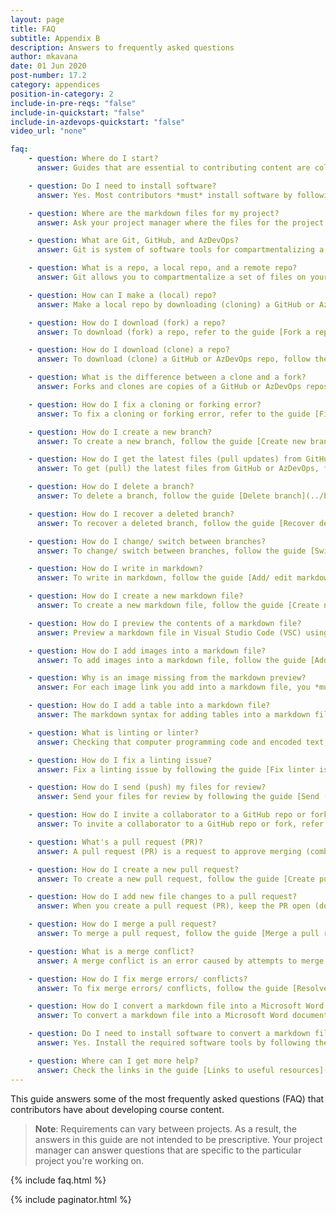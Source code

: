 ```yaml
---
layout: page
title: FAQ
subtitle: Appendix B
description: Answers to frequently asked questions
author: mkavana
date: 01 Jun 2020
post-number: 17.2
category: appendices
position-in-category: 2
include-in-pre-reqs: "false"
include-in-quickstart: "false"
include-in-azdevops-quickstart: "false"
video_url: "none"

faq:
    - question: Where do I start?
      answer: Guides that are essential to contributing content are collated on a single page in the [Quick Start](../quickstart/quickstart.html). Alternatively, choose a specific guide from the left sidebar menu. For example, there are guides in the section **Workflow and processes** that describe the *General workflow*, *Authoring process*, *Technical reviews*, *Instructional design reviews*, *Content editing*, and *Testing*. Beginning contributors should follow the guides in the section [Install software](../install/install-vsc.html), and then move on to the guides in the section [Workflow and processes](../workflow/terminology.html).

    - question: Do I need to install software?
      answer: Yes. Most contributors *must* install software by following the guides in the section [Install software](../install/install-vsc.html). To *view* the course files on GitHub or AzDevOps, without installing software, follow the guide [View course files in web browser](../download-files/view-in-browser.html). If your project requires converting markdown files into Microsoft Word documents, install the software tools for converting files by following the guides in the section [Prepublication preparations](../pre-pub/prepub-about.html).

    - question: Where are the markdown files for my project?
      answer: Ask your project manager where the files for the project you're working on are stored, and how to access them. The files for most projects will be stored on GitHub, AzDevOps, Teams, or SharePoint. To *view* markdown files on GitHub or AzDevOps, without installing software, follow the guide [View course files in web browser](../download-files/view-in-browser.html). To edit or add content to files from GitHub or AzDevOps, follow the guides in the section [Install software](../install/install-vsc.html), and then download (clone) the files from GitHub or AzDevOps by following the guide [Download course files (clone repo)](../download-files/clone-repo.html).

    - question: What are Git, GitHub, and AzDevOps?
      answer: Git is system of software tools for compartmentalizing a set of files into a unit called a "repo" (short for **repository**). Git implements version control by tracking the changes you make to each file in a repo, and Git can create and manage multiple repos. GitHub is a web service for hosting and sharing remote (public and private) repos. AzDevOps is short for **Azure DevOps**. AzDevOps is a web service for hosting and sharing remote private repos. Terms and concepts, including *Git*, *GitHub*, and *AzDevOps*, are explained in the guide [Terminology and concepts](../workflow/terminology.html), and in the [Glossary](./glossary.html).

    - question: What is a repo, a local repo, and a remote repo?
      answer: Git allows you to compartmentalize a set of files on your computer into a unit called a "repo" (short for **repository**. For example, the set of files for the course you're working on can be contained within a Git repo. Git implements version control by tracking the changes you make to each file in a repo. Terms and concepts, including *repo*, are explained in the guide [Terminology and concepts](../workflow/terminology.html), and in the [Glossary](./glossary.html). A repo on your computer or network is called a **local repo**. A repo on another computer, like on GitHub's servers, is called a **remote repo**.

    - question: How can I make a (local) repo?
      answer: Make a local repo by downloading (cloning) a GitHub or AzDevOps repo by following the guide [Download course files (clone repo)](../download-files/clone-repo.html). For more information, refer to the GitHub documentation page [Creating, cloning, and archiving repositories](https://docs.github.com/github/creating-cloning-and-archiving-repositories).

    - question: How do I download (fork) a repo?
      answer: To download (fork) a repo, refer to the guide [Fork a repository](../download-files/fork-repo.html). For more information, refer to the GitHub documentation page [Forking projects](https://guides.github.com/activities/forking/), and to the Microsoft Documentation article [Forks overview](https://docs.microsoft.com/azure/devops/repos/git/forks-overview?view=azure-devops).

    - question: How do I download (clone) a repo?
      answer: To download (clone) a GitHub or AzDevOps repo, follow the guide [Download course files (clone repo)](../download-files/clone-repo.html). For more information, refer to the GitHub documentation page [Creating, cloning, and archiving repositories](https://docs.github.com/github/creating-cloning-and-archiving-repositories).

    - question: What is the difference between a clone and a fork?
      answer: Forks and clones are copies of a GitHub or AzDevOps repository (repo). **Cloning** copies the repo onto your *computer*. **Forking** copies the repo into your GitHub or AzDevOps *user account*. You can clone a fork to get the fork onto your computer. For more information, refer to the guide [Fork a repository](../download-files/fork-repo.html).

    - question: How do I fix a cloning or forking error?
      answer: To fix a cloning or forking error, refer to the guide [Fix cloning errors](../download-files/clone-error.html).

    - question: How do I create a new branch?
      answer: To create a new branch, follow the guide [Create new branch](../branches/new-branch.html).

    - question: How do I get the latest files (pull updates) from GitHub or AzDevOps?
      answer: To get (pull) the latest files from GitHub or AzDevOps, follow the guide [Update branch (pull)](../branches/pull-updates.html).

    - question: How do I delete a branch?
      answer: To delete a branch, follow the guide [Delete branch](../branches/delete-branch.html).

    - question: How do I recover a deleted branch?
      answer: To recover a deleted branch, follow the guide [Recover deleted branch](../branches/recover-branch.html).

    - question: How do I change/ switch between branches?
      answer: To change/ switch between branches, follow the guide [Switch branches](../branches/switch-branch.html).

    - question: How do I write in markdown?
      answer: To write in markdown, follow the guide [Add/ edit markdown in VSC](../add-content/edit-in-vsc.html). Make sure that the markdown you write adheres to the markdown syntax described in the guide [Markdown syntax guide](../add-content/syntax.html).

    - question: How do I create a new markdown file?
      answer: To create a new markdown file, follow the guide [Create new markdown file in VSC](../add-content/create-file.html).

    - question: How do I preview the contents of a markdown file?
      answer: Preview a markdown file in Visual Studio Code (VSC) using the **Open Preview to the Side** icon. Use the **Open Preview to the Side** icon to open a rendered version of your markdown file in a VSC **preview tab**, alongside the VSC **editor tab**. The shortcut keys **CTRL** + **SHIFT** + **M** also toggle VSC **Preview to the Side** mode on and off. To toggle a "full-window” markdown preview on and off, use the shortcut keys **CTRL** + **SHIFT** + **V**. Previewing in VSC is described in the guide [Add/ edit markdown in VSC](../add-content/edit-in-vsc.html). For more information about VSC shortcut keys, refer to [Key Bindings for Visual Studio Code](https://code.visualstudio.com/docs/getstarted/keybindings).

    - question: How do I add images into a markdown file?
      answer: To add images into a markdown file, follow the guide [Add/ edit images in VSC](../add-content/add-images.html).

    - question: Why is an image missing from the markdown preview?
      answer: For each image link you add into a markdown file, you *must* upload a corresponding image file (PNG). Upload the image file on the filepath that you specified in the image link text. If necessary, rename your image file according to the filename you specified in the image link text. Most projects use a **designated image storage directory** for image files (**media**). Make sure that the image link text in your markdown file is pointing to the correct image storage directory. Verify that the image file you're linking to is present, and stored in the correct directory. Check that the name of the image file matches the filename used in the image link text. Add images into a markdown file by following the guide [Add/ edit images in VSC](../add-content/add-images.html).

    - question: How do I add a table into a markdown file?
      answer: The markdown syntax for adding tables into a markdown file is described in the guide [Markdown syntax guide](../add-content/syntax.html).

    - question: What is linting or linter?
      answer: Checking that computer programming code and encoded text, like markdown, conforms to the correct syntax is called **linting**. A software tool that performs linting is called a **linter**. Terms and concepts, including *linting* and *linter*, are explained in the guide [Terminology and concepts](../workflow/terminology.html), and in the [Glossary](./glossary.html).

    - question: How do I fix a linting issue?
      answer: Fix a linting issue by following the guide [Fix linter issues](../add-content/fix-linter.html). 

    - question: How do I send (push) my files for review?
      answer: Send your files for review by following the guide [Send (push) files](../branches/push-files.html). The requirements for sending files for review depend on the type of review you're requesting. The requirements for sending files for review are described in the section **Workflow and processes**. There are guides that describe the *General workflow*, *Authoring process*, *Technical reviews*, *Instructional design reviews*, *Content editing*, and *Testing*.

    - question: How do I invite a collaborator to a GitHub repo or fork?
      answer: To invite a collaborator to a GitHub repo or fork, refer to the guide [Invite collaborator](../add-content/invite.html).

    - question: What's a pull request (PR)?
      answer: A pull request (PR) is a request to approve merging (combining) the contents of one branch into another. For more information about pull requests, refer to the guide [Pull requests overview](../pull-requests/pr-overview.html), and the GitHub documentation page [About pull requests](https://docs.github.com/github/collaborating-with-issues-and-pull-requests/about-pull-requests). Terms and concepts, including *pull request*, are explained in the guide [Terminology and concepts](../workflow/terminology.html), and in the [Glossary](./glossary.html).

    - question: How do I create a new pull request?
      answer: To create a new pull request, follow the guide [Create pull request](../pull-requests/create-pr.html).

    - question: How do I add new file changes to a pull request?
      answer: When you create a pull request (PR), keep the PR open (don't merge the PR). Keeping the PR open allows you to push subsequent file changes from your local branch “up” to GitHub or AzDevOps. Any additional changes that you push from your local branch will be “rolled into” your open PR. For more information about pull requests, refer to the guide [Pull requests overview](../pull-requests/pr-overview.html).

    - question: How do I merge a pull request?
      answer: To merge a pull request, follow the guide [Merge a pull request](../pull-requests/merge-pr.html).

    - question: What is a merge conflict?
      answer: A merge conflict is an error caused by attempts to merge branches that contain incompatible versions of the same file. To fix merge conflicts, follow the guide [Resolve merge conflicts](../pull-requests/merge-conflicts.html). Terms and concepts, including *merge conflict*, are explained in the guide [Terminology and concepts](../workflow/terminology.html), and in the [Glossary](./glossary.html)

    - question: How do I fix merge errors/ conflicts?
      answer: To fix merge errors/ conflicts, follow the guide [Resolve merge conflicts](../pull-requests/merge-conflicts.html).

    - question: How do I convert a markdown file into a Microsoft Word document?
      answer: To convert a markdown file into a Microsoft Word document, follow the guide [Convert markdown to doc](../pre-pub/pdoc-convert.html).

    - question: Do I need to install software to convert a markdown file into a Microsoft Word document?
      answer: Yes. Install the required software tools by following the guide [Setup file conversion tools](../pre-pub/setup-tools.html).

    - question: Where can I get more help?
      answer: Check the links in the guide [Links to useful resources](./useful-links.html), or ask your project manager for help.
---
```


This guide answers some of the most frequently asked questions (FAQ) that contributors have about developing course content.

> **Note**: Requirements can vary between projects. As a result, the answers in this guide are not intended to be prescriptive. Your project manager can answer questions that are specific to the particular project you're working on.
>

{% include faq.html %}

{% include paginator.html %}

